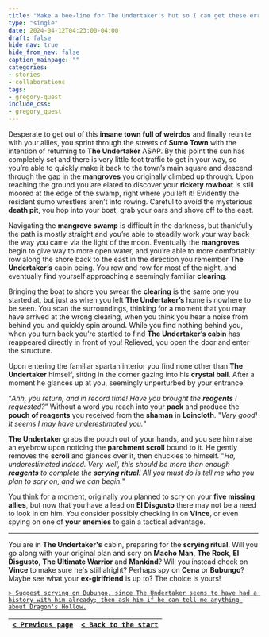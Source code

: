 ```yaml
---
title: "Make a bee-line for The Undertaker's hut so I can get these errands done and move on with my life."
type: "single"
date: 2024-04-12T04:23:00-04:00
draft: false
hide_nav: true
hide_from_new: false
caption_mainpage: ""
categories:
- stories
- collaborations
tags:
- gregory-quest
include_css:
- gregory_quest
---
```


Desperate to get out of this **insane town full of weirdos** and finally reunite with your allies, you sprint through the streets of **Sumo Town** with the intention of returning to **The Undertaker** ASAP. By this point the sun has completely set and there is very little foot traffic to get in your way, so you’re able to quickly make it back to the town’s main square and descend through the gap in the **mangroves** you originally climbed up through. Upon reaching the ground you are elated to discover your **rickety rowboat** is still moored at the edge of the swamp, right where you left it! Evidently the resident sumo wrestlers aren’t into rowing. Careful to avoid the mysterious **death pit**, you hop into your boat, grab your oars and shove off to the east.

Navigating the **mangrove swamp** is difficult in the darkness, but thankfully the path is mostly straight and you’re able to steadily work your way back the way you came via the light of the moon. Eventually the **mangroves** begin to give way to more open water, and you’re able to more comfortably row along the shore back to the east in the direction you remember **The Undertaker’s** cabin being. You row and row for most of the night, and eventually find yourself approaching a seemingly familiar **clearing**.

Bringing the boat to shore you swear the **clearing** is the same one you started at, but just as when you left **The Undertaker’s** home is nowhere to be seen. You scan the surroundings, thinking for a moment that you may have arrived at the wrong clearing, when you think you hear a noise from behind you and quickly spin around. While you find nothing behind you, when you turn back you’re startled to find **The Undertaker’s cabin** has reappeared directly in front of you! Relieved, you open the door and enter the structure.

Upon entering the familiar spartan interior you find none other than **The Undertaker** himself, sitting in the corner gazing into his **crystal ball**. After a moment he glances up at you, seemingly unperturbed by your entrance.

“*Ahh, you return, and in record time! Have you brought the **reagents** I requested?*” Without a word you reach into your **pack** and produce the **pouch of reagents** you received from the **shaman** in **Loincloth**. "*Very good! It seems I may have underestimated you.*" 

**The Undertaker** grabs the pouch out of your hands, and you see him raise an eyebrow upon noticing the **parchment scroll** bound to it. He gently removes the **scroll** and glances over it, then chuckles to himself. "*Ha, underestimated indeed. Very well, this should be more than enough **reagents** to complete the **scrying ritual**! All you must do is tell me who you plan to scry on, and we can begin.*"

You think for a moment, originally you planned to scry on your **five missing allies**, but now that you have a lead on **El Disgusto** there may not be a need to look in on him. You consider possibly checking in on **Vince**, or even spying on one of **your enemies** to gain a tactical advantage.

----

You are in **The Undertaker's** cabin, preparing for the **scrying ritual**. Will you go along with your original plan and scry on **Macho Man**, **The Rock**, **El Disgusto**, **The Ultimate Warrior** and **Mankind**? Will you instead check on **Vince** to make sure he's still alright? Perhaps spy on **Cena** or **Bubungo**? Maybe see what your **ex-girlfriend** is up to? The choice is yours! 

[``> Suggest scrying on Bubungo, since The Undertaker seems to have had a history with him already; then ask him if he can tell me anything about Dragon's Hollow.``](../91)

|[``< Previous page``](../89)|[``< Back to the start``](../)|
|---|---|